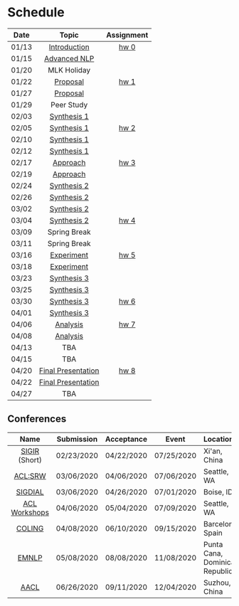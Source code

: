 # Schedule

| Date | Topic | Assignment |
|:---:|:---:|:---:|
|01/13| [Introduction](syllabus.md) | [hw 0](getting_started.md) |
|01/15| [Advanced NLP]() |  |
|01/20| MLK Holiday |  |
|01/22| [Proposal](proposal.md) | [hw 1]() |
|01/27| [Proposal](proposal.md) |  |
|01/29| Peer Study | |
|02/03| [Synthesis 1]() |  |
|02/05| [Synthesis 1]() | [hw 2]() |
|02/10| [Synthesis 1]() |  |
|02/12| [Synthesis 1]() |  |
|02/17| [Approach]() | [hw 3]() |
|02/19| [Approach]() |  |
|02/24| [Synthesis 2]() |  |
|02/26| [Synthesis 2]() |  |
|03/02| [Synthesis 2]() |  |
|03/04| [Synthesis 2]() | [hw 4]() |
|03/09| Spring Break |  |
|03/11| Spring Break |  |
|03/16| [Experiment]() | [hw 5]() |
|03/18| [Experiment]() |  |
|03/23| [Synthesis 3]() |  |
|03/25| [Synthesis 3]() |  |
|03/30| [Synthesis 3]() | [hw 6]() |
|04/01| [Synthesis 3]() |  |
|04/06| [Analysis]() | [hw 7]() |
|04/08| [Analysis]() |  |
|04/13| TBA |  |
|04/15| TBA |  |
|04/20| [Final Presentation]() | [hw 8]() |
|04/22| [Final Presentation]() |  |
|04/27| TBA |  |

## Conferences

| Name | Submission | Acceptance | Event | Location |
|:---:|:---:|:---:|:---:|:---|
| [SIGIR](https://sigir.org/sigir2020/) (Short) | 02/23/2020 | 04/22/2020 | 07/25/2020 | Xi'an, China |
| [ACL:SRW](https://sites.google.com/view/acl20studentresearchworkshop/) | 03/06/2020 | 04/06/2020 | 07/06/2020 | Seattle, WA |
| [SIGDIAL](https://www.sigdial.org/files/workshops/conference21/) | 03/06/2020 | 04/26/2020 | 07/01/2020 | Boise, ID |
| [ACL Workshops](https://acl2020.org/program/workshops/) | 04/06/2020 | 05/04/2020 | 07/09/2020 | Seattle, WA |
| [COLING](https://coling2020.org) | 04/08/2020 | 06/10/2020 | 09/15/2020 | Barcelona, Spain |
| [EMNLP](https://2020.emnlp.org) | 05/08/2020 | 08/08/2020 | 11/08/2020 | Punta Cana, Dominican Republic |
| [AACL](http://aacl2020.org) | 06/26/2020 | 09/11/2020 | 12/04/2020 | Suzhou, China |
